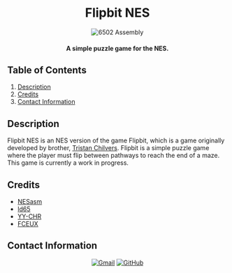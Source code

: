 <h1 align="center">
  Flipbit NES
</h1>

<p align="center">
  <img src="https://img.shields.io/badge/6502_Assembly-8A2BE2?style=for-the-badge&color=rgb(107%2C%2090%2C%2088)" alt="6502 Assembly">
</p>

<h4 align="center">A simple puzzle game for the NES.</h4>

## Table of Contents
1. [Description](#description)
2. [Credits](#credits)
3. [Contact Information](#contact-information)

## Description
Flipbit NES is an NES version of the game Flipbit, which is a game originally developed by brother, [Tristan Chilvers](https://github.com/tmchilvers). Flipbit is a simple puzzle game where the player must flip between pathways to reach the end of a maze. This game is currently a work in progress.

## Credits
- [NESasm](https://github.com/camsaul/nesasm)
- [ld65](https://cc65.github.io/doc/ld65.html)
- [YY-CHR](https://shiru.untergrund.net/software.shtml)
- [FCEUX](https://fceux.com/web/home.html)

## Contact Information
<p align="center">
    <a href="mailto:cwchilvers@gmail.com"><img src="https://img.shields.io/badge/Gmail-D14836?style=for-the-badge&logo=gmail&logoColor=white" alt="Gmail"></a>
    <a href="https://github.com/cwchilvers"><img src="https://img.shields.io/badge/GitHub-181717.svg?style=for-the-badge&logo=GitHub&logoColor=white" alt="GitHub"></a>
</p>
